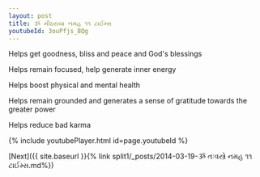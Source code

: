 ```yaml
---
layout: post
title: ૐ મીઠરાયા નમહ ૧૧ ટાઈમ્સ
youtubeId: 3ouPfjs_BQg
---
```

 
 
Helps get goodness, bliss and peace and God's blessings
 
Helps remain focused, help generate inner energy 
 
Helps boost physical and mental health 
 
Helps remain grounded and generates a sense of gratitude towards the greater power 
 
Helps reduce bad karma
 
 
 
 


{% include youtubePlayer.html id=page.youtubeId %}
 
[Next]({{ site.baseurl }}{% link  split1/_posts/2014-03-19-ૐ તઃવસ્ત્રે નમહ ૧૧ ટાઈમ્સ.md%})
 
